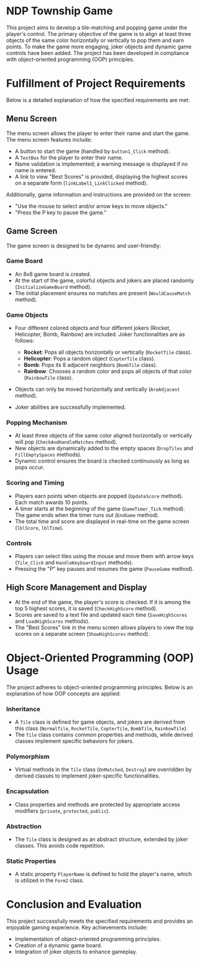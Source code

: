 # NDP Township Game

This project aims to develop a tile-matching and popping game under the player's control. The primary objective of the game is to align at least three objects of the same color horizontally or vertically to pop them and earn points. To make the game more engaging, joker objects and dynamic game controls have been added. The project has been developed in compliance with object-oriented programming (OOP) principles.

# Fulfillment of Project Requirements

Below is a detailed explanation of how the specified requirements are met:

## Menu Screen

The menu screen allows the player to enter their name and start the game. The menu screen features include:

- A button to start the game (handled by `button1_Click` method).
- A `TextBox` for the player to enter their name.
- Name validation is implemented; a warning message is displayed if no name is entered.
- A link to view "Best Scores" is provided, displaying the highest scores on a separate form (`linkLabel1_LinkClicked` method).

Additionally, game information and instructions are provided on the screen:

- "Use the mouse to select and/or arrow keys to move objects."
- "Press the P key to pause the game."

## Game Screen

The game screen is designed to be dynamic and user-friendly:

### Game Board

- An 8x8 game board is created.
- At the start of the game, colorful objects and jokers are placed randomly (`InitializeGameBoard` method).
- The initial placement ensures no matches are present (`WouldCauseMatch` method).

### Game Objects

- Four different colored objects and four different jokers (Rocket, Helicopter, Bomb, Rainbow) are included. Joker functionalities are as follows:
  - **Rocket**: Pops all objects horizontally or vertically (`RocketTile` class).
  - **Helicopter**: Pops a random object (`CopterTile` class).
  - **Bomb**: Pops its 8 adjacent neighbors (`BombTile` class).
  - **Rainbow**: Chooses a random color and pops all objects of that color (`RainbowTile` class).

- Objects can only be moved horizontally and vertically (`AreAdjacent` method).
- Joker abilities are successfully implemented.

### Popping Mechanism

- At least three objects of the same color aligned horizontally or vertically will pop (`CheckAndHandleMatches` method).
- New objects are dynamically added to the empty spaces (`DropTiles` and `FillEmptySpaces` methods).
- Dynamic control ensures the board is checked continuously as long as pops occur.

### Scoring and Timing

- Players earn points when objects are popped (`UpdateScore` method). Each match awards 10 points.
- A timer starts at the beginning of the game (`GameTimer_Tick` method). The game ends when the timer runs out (`EndGame` method).
- The total time and score are displayed in real-time on the game screen (`lblScore`, `lblTime`).

### Controls

- Players can select tiles using the mouse and move them with arrow keys (`Tile_Click` and `HandleKeyboardInput` methods).
- Pressing the "P" key pauses and resumes the game (`PauseGame` method).

## High Score Management and Display

- At the end of the game, the player's score is checked. If it is among the top 5 highest scores, it is saved (`CheckHighScore` method).
- Scores are saved to a text file and updated each time (`SaveHighScores` and `LoadHighScores` methods).
- The "Best Scores" link in the menu screen allows players to view the top scores on a separate screen (`ShowHighScores` method).

# Object-Oriented Programming (OOP) Usage

The project adheres to object-oriented programming principles. Below is an explanation of how OOP concepts are applied:

### Inheritance

- A `Tile` class is defined for game objects, and jokers are derived from this class (`NormalTile`, `RocketTile`, `CopterTile`, `BombTile`, `RainbowTile`).
- The `Tile` class contains common properties and methods, while derived classes implement specific behaviors for jokers.

### Polymorphism

- Virtual methods in the `Tile` class (`OnMatched`, `Destroy`) are overridden by derived classes to implement joker-specific functionalities.

### Encapsulation

- Class properties and methods are protected by appropriate access modifiers (`private`, `protected`, `public`).

### Abstraction

- The `Tile` class is designed as an abstract structure, extended by joker classes. This avoids code repetition.

### Static Properties

- A static property `PlayerName` is defined to hold the player's name, which is utilized in the `Form2` class.

# Conclusion and Evaluation

This project successfully meets the specified requirements and provides an enjoyable gaming experience. Key achievements include:

- Implementation of object-oriented programming principles.
- Creation of a dynamic game board.
- Integration of joker objects to enhance gameplay.
